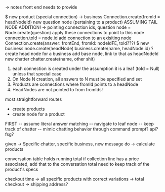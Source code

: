 -> notes front end needs to provide

$ new product (special connection)
    -> business
    Connection.create(fromId = headNodeId)
new question node (pertaining to a product)
    ASSUMING TAIL NODE ADDITION!
    -> pointing connection ids, question
    node = Node.create(question)
    apply these connections to point to this node
    connection.toId = node.id
add connection to an exisiting node
    Connection.create(answer: frontEnd, fromId: nodeIdFE, toId???)
$ new business
    node.create(headNode)
    business.create(name, headNode.id)
? create head node for a business
    add base node, link to that as headNodeId
new chatter 
    chatter.create(name, other shit)


1. each connection is created under the assumption it is a leaf (toId = Null) unless that special case
2. On Node N creation, all answers to N must be specified and set
3. Products are connections where fromId points to a headNode
4. HeadNodes are not pointed to from fromIds!

most straightforward routes
- create products
- create node for a product 



FIRST 
-- assume literal answer matching
-- navigate to leaf node
-- keep track of chatter
-- mimic chatting behavior through command prompt? api? fsg?



given 
 -> Specific chatter, specific business, new message
do
 -> calculate products



conversation table holds running total
if collection line has a price associated, add that to the conversation total
need to keep track of the product's specs

checkout time
 -> all specific products with correct variations
 -> total checkout
 -> shipping address?
